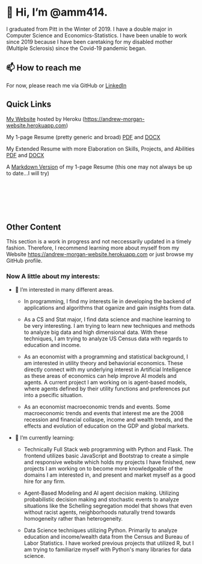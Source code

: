 # 👋 Hi, I’m @amm414.

I graduated from Pitt in the Winter of 2019. I have a double major in Computer Science and Economics-Statistics. I have been unable to work since 2019 because I have been caretaking for my disabled mother (Multiple Sclerosis) since the Covid-19 pandemic began. 

## 📫 How to reach me

For now, please reach me via GitHub or [LinkedIn](https://linkedin.com/in/andrew-morgan-78224b1a4)

## Quick Links

[My Website](https://andrew-morgan-website.herokuapp.com) hosted by Heroku (https://andrew-morgan-website.herokuapp.com)

My 1-page Resume (pretty generic and broad) [PDF](/GenericAndrewMorganResume.pdf) and [DOCX](/GenericAndrewMorganResume.docx)

My Extended Resume with more Elaboration on Skills, Projects, and Abilities [PDF](/ExtendedResume.pdf) and [DOCX](/ExtendedResume.docx)

A [Markdown Version](/resume.md) of my 1-page Resume (this one may not always be up to date...I will try)

&nbsp;

&nbsp;

&nbsp;

## Other Content

This section is a work in progress and not neccessarily updated in a timely fashion. Therefore, I recommend learning more about myself from my Website https://andrew-morgan-website.herokuapp.com or just browse my GitHub profile.

### Now A little about my interests:

- 👀 I’m interested in many different areas. 
 
  + In programming, I find my interests lie in developing the backend of applications and algorithms that oganize and gain insights from data. 
  
  + As a CS and Stat major, I find data science and machine learning to be very interesting. I am trying to learn new techniques
  and methods to analyze big data and high dimensional data. With these techniques, I am trying to analyze US Census data with regards to education and income.

  + As an economist with a programming and statistical background, I am interested in utility theory and behaviorial economics. These directly connect with my 
  underlying interest in Artificial Intelligence as these areas of economics can help improve AI models and agents. A current project I am working on is agent-based 
  models, where agents defined by their utility functions and preferences put into a psecific situation. 
  
  + As an economist macroeconomic trends and events. Some macroeconomic trends and events that interest me are the 2008 recession and financial collaspe, 
  income and wealth trends, and the effects and evolution of education on the GDP and global markets. 



- 🌱 I’m currently learning:
  
  + Technically Full Stack web programming with Python and Flask. The frontend utilizes basic JavaScript and Bootstrap to create a 
  simple and responsive website which holds my projects I have finished, new projects I am working on to become more knowledgeable 
  of the domains I am interested in, and present and market myself as a good hire for any firm. 
  
  + Agent-Based Modeling and AI agent decision making. Utilizing probabilistic decision making and stochastic events to analyze situations like the 
  Schelling segregation model that shows that even without racist agents, neighborhoods naturally trend towards homogeneity rather than heterogeneity. 
  
  + Data Science techniques utilizing Python. Primarily to analyze education and income/wealth data from the Census and Bureau of Labor Statistics. 
  I have worked previous projects that utilized R, but I am trying to familiarize myself with Python's many libraries for data science. 



<!---
amm414/amm414 is a ✨ special ✨ repository because its `README.md` (this file) appears on your GitHub profile.
You can click the Preview link to take a look at your changes.
--->
